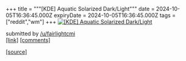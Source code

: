+++
title = """[KDE] Aquatic Solarized Dark/Light"""
date = 2024-10-05T16:36:45.000Z
expiryDate = 2024-10-05T16:36:45.000Z
tags = ["reddit","wm"]
+++
[![[KDE] Aquatic Solarized Dark/Light](https://a.thumbs.redditmedia.com/nrhakwoF0h12QC7PjL0YozwgBeLRGJN2gI0z7Des4t4.jpg "[KDE] Aquatic Solarized Dark/Light")](https://www.reddit.com/r/unixporn/comments/1fwug6z/kde_aquatic_solarized_darklight/)

submitted by [/u/fairlightcmi](https://www.reddit.com/user/fairlightcmi)  
[\[link\]](https://www.reddit.com/gallery/1fwug6z) [\[comments\]](https://www.reddit.com/r/unixporn/comments/1fwug6z/kde_aquatic_solarized_darklight/)

[[source]](https://www.reddit.com/r/unixporn/comments/1fwug6z/kde_aquatic_solarized_darklight/)
